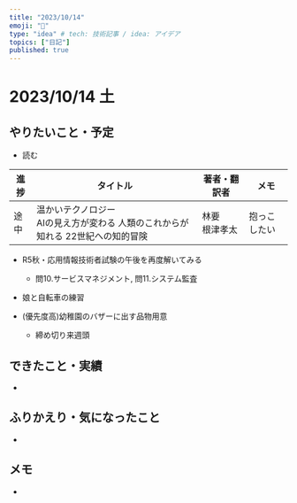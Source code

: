 ```yaml
---
title: "2023/10/14"
emoji: "💭"
type: "idea" # tech: 技術記事 / idea: アイデア
topics: ["日記"]
published: true
---
```


# 2023/10/14 土

## やりたいこと・予定

- 読む

| 進捗 | タイトル | 著者・翻訳者 | メモ |
| ---- | ---- | ---- | ---- |
| 途中 | 温かいテクノロジー <br>AIの見え方が変わる 人類のこれからが知れる 22世紀への知的冒険 | 林要<br>根津孝太  | 抱っこしたい |

- R5秋・応用情報技術者試験の午後を再度解いてみる
    - 問10.サービスマネジメント, 問11.システム監査

- 娘と自転車の練習

- (優先度高)幼稚園のバザーに出す品物用意
    - 締め切り来週頭

## できたこと・実績

-

## ふりかえり・気になったこと

-

## メモ

-

